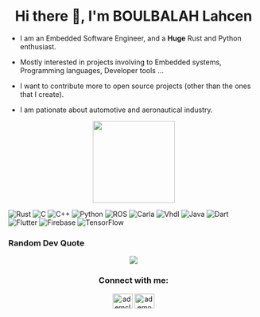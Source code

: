 <h1 align="center">Hi there 👋, I'm BOULBALAH Lahcen</h1>

* I am an Embedded Software Engineer, and a **Huge** Rust and Python enthusiast.

* Mostly interested in projects involving to Embedded systems, Programming languages, Developer tools ...

* I want to contribute more to open source projects (other than the ones that I create).

* I am pationate about automotive and aeronautical industry.
<p align="center">
<img height="165" src="https://github-readme-stats.vercel.app/api?username=misarb&show_icons=true&theme=radical"/>

</p>

![Rust](https://img.shields.io/badge/Rust-%2300599C.svg?style=for-the-badge&logo=Rust&logoColor=b7410e)
![C](https://img.shields.io/badge/c-%2300599C.svg?style=for-the-badge&logo=c&logoColor=white)
![C++](https://img.shields.io/badge/c++-%2300599C.svg?style=for-the-badge&logo=c%2B%2B&logoColor=white)
![Python](https://img.shields.io/badge/python-3670A0?style=for-the-badge&logo=python&logoColor=ffdd54)
![ROS](https://img.shields.io/badge/Ros-%2300599C.svg?style=for-the-badge&logo=Ros&logoColor=ffdd54)
![Carla](https://img.shields.io/badge/carla-3670A0?style=for-the-badge&logo=carla&logoColor=ffdd54)
![Vhdl](https://img.shields.io/badge/Vhdl-3%2300599C.svg?style=for-the-badge&logo=Vhdl&logoColor=b7410e)
![Java](https://img.shields.io/badge/java-%23ED8B00.svg?style=for-the-badge&logo=java&logoColor=white)
![Dart](https://img.shields.io/badge/dart-%230175C2.svg?style=for-the-badge&logo=dart&logoColor=white)
![Flutter](https://img.shields.io/badge/Flutter-%2302569B.svg?style=for-the-badge&logo=Flutter&logoColor=white)
![Firebase](https://img.shields.io/badge/firebase-%23039BE5.svg?style=for-the-badge&logo=firebase)
![TensorFlow](https://img.shields.io/badge/TensorFlow-%23FF6F00.svg?style=for-the-badge&logo=TensorFlow&logoColor=white)

### Random Dev Quote

<p align="center">
<img src="https://quotes-github-readme.vercel.app/api?type=horizontal&theme=radical"/>
</p>


<h3 align="center">Connect with me:</h3>
<p align="center">
<a href="https://www.linkedin.com/in/boulbalah" target="blank"><img align="center" src="https://raw.githubusercontent.com/rahuldkjain/github-profile-readme-generator/master/src/images/icons/Social/linked-in-alt.svg" alt="ademclk" height="30" width="40" /></a>
<a href="https://twitter.com/Misar96760408" target="blank"><img align="center" src="https://raw.githubusercontent.com/rahuldkjain/github-profile-readme-generator/master/src/images/icons/Social/twitter.svg" alt="ademonurclk" height="30" width="40" /></a>

</p>

